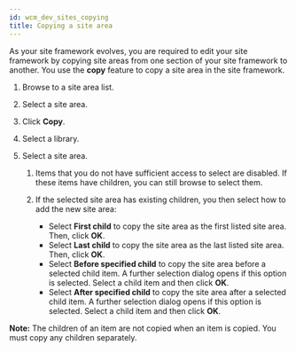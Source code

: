 ```yaml
---
id: wcm_dev_sites_copying
title: Copying a site area
---
```





As your site framework evolves, you are required to edit your site framework by copying site areas from one section of your site framework to another. You use the **copy** feature to copy a site area in the site framework.

1.  Browse to a site area list.

2.  Select a site area.

3.  Click **Copy**.

4.  Select a library.

5.  Select a site area.

    1.  Items that you do not have sufficient access to select are disabled. If these items have children, you can still browse to select them.

    2.  If the selected site area has existing children, you then select how to add the new site area:

        -   Select **First child** to copy the site area as the first listed site area. Then, click **OK**.
        -   Select **Last child** to copy the site area as the last listed site area. Then, click **OK**.
        -   Select **Before specified child** to copy the site area before a selected child item. A further selection dialog opens if this option is selected. Select a child item and then click **OK**.
        -   Select **After specified child** to copy the site area after a selected child item. A further selection dialog opens if this option is selected. Select a child item and then click **OK**.

**Note:** The children of an item are not copied when an item is copied. You must copy any children separately.


